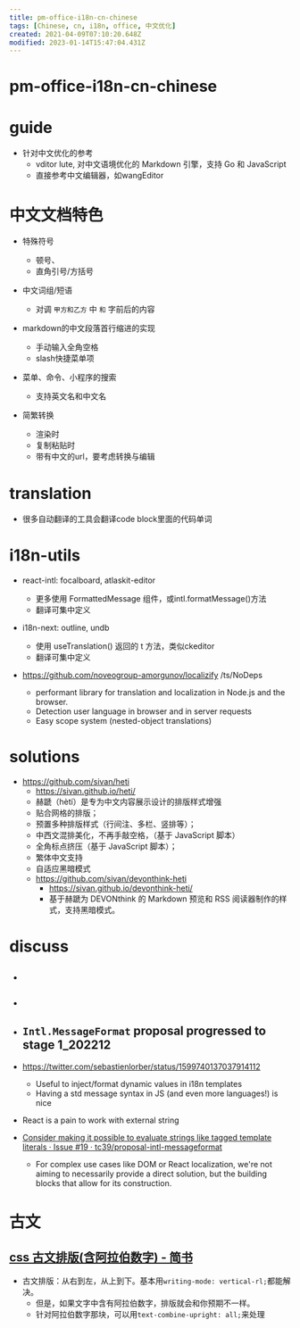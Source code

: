```yaml
---
title: pm-office-i18n-cn-chinese
tags: [Chinese, cn, i18n, office, 中文优化]
created: 2021-04-09T07:10:20.648Z
modified: 2023-01-14T15:47:04.431Z
---
```


# pm-office-i18n-cn-chinese

# guide

- 针对中文优化的参考
  - vditor lute, 对中文语境优化的 Markdown 引擎，支持 Go 和 JavaScript
  - 直接参考中文编辑器，如wangEditor
# 中文文档特色
- 特殊符号
  - 顿号、
  - 直角引号/方括号

- 中文词组/短语
  - 对调 `甲方和乙方` 中 `和` 字前后的内容

- markdown的中文段落首行缩进的实现
  - 手动输入全角空格
  - slash快捷菜单项

- 菜单、命令、小程序的搜索
  - 支持英文名和中文名

- 简繁转换
  - 渲染时
  - 复制粘贴时
  - 带有中文的url，要考虑转换与编辑
# translation
- 很多自动翻译的工具会翻译code block里面的代码单词
# i18n-utils
- react-intl: focalboard, atlaskit-editor
  - 更多使用 FormattedMessage 组件，或intl.formatMessage()方法
  - 翻译可集中定义

- i18n-next: outline, undb
  - 使用 useTranslation() 返回的 t 方法，类似ckeditor
  - 翻译可集中定义

- https://github.com/noveogroup-amorgunov/localizify /ts/NoDeps
  - performant library for translation and localization in Node.js and the browser.
  - Detection user language in browser and in server requests
  - Easy scope system (nested-object translations)
# solutions
- https://github.com/sivan/heti
  - https://sivan.github.io/heti/
  - 赫蹏（hètí）是专为中文内容展示设计的排版样式增强
  - 贴合网格的排版；
  - 预置多种排版样式（行间注、多栏、竖排等）；
  - 中西文混排美化，不再手敲空格，（基于 JavaScript 脚本）
  - 全角标点挤压（基于 JavaScript 脚本）；
  -  繁体中文支持
  - 自适应黑暗模式
  - https://github.com/sivan/devonthink-heti
    - https://sivan.github.io/devonthink-heti/
    - 基于赫蹏为 DEVONthink 的 Markdown 预览和 RSS 阅读器制作的样式，支持黑暗模式。
# discuss
- ## 

- ## 

- ##  `Intl.MessageFormat` proposal progressed to stage 1_202212
- https://twitter.com/sebastienlorber/status/1599740137037914112
  - Useful to inject/format dynamic values in i18n templates
  - Having a std message syntax in JS (and even more languages!) is nice
- React is a pain to work with external string 
- [Consider making it possible to evaluate strings like tagged template literals · Issue #19 · tc39/proposal-intl-messageformat](https://github.com/tc39/proposal-intl-messageformat/issues/19)
  - For complex use cases like DOM or React localization, we're not aiming to necessarily provide a direct solution, but the building blocks that allow for its construction.

# 古文

## [css 古文排版(含阿拉伯数字) - 简书](https://www.jianshu.com/p/7e42b6145101)
- 古文排版：从右到左，从上到下。基本用`writing-mode: vertical-rl;`都能解决。
  - 但是，如果文字中含有阿拉伯数字，排版就会和你预期不一样。
  - 针对阿拉伯数字那块，可以用`text-combine-upright: all;`来处理

